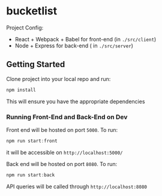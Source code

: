 # bucketlist

Project Config:
- React + Webpack + Babel for front-end (in `./src/client`)
- Node + Express for back-end ( in `./src/server`)

## Getting Started

Clone project into your local repo and run:
```js
npm install
```
This will ensure you have the appropriate dependencies

### Running Front-End and Back-End on Dev

Front end will be hosted on port `5000`. To run:
```js
npm run start:front
```
it will be accessible on `http://localhost:5000/`

Back end will be hosted on port `8080`. To run:
```js
npm run start:back
```
API queries will be called through `http://localhost:8080`
